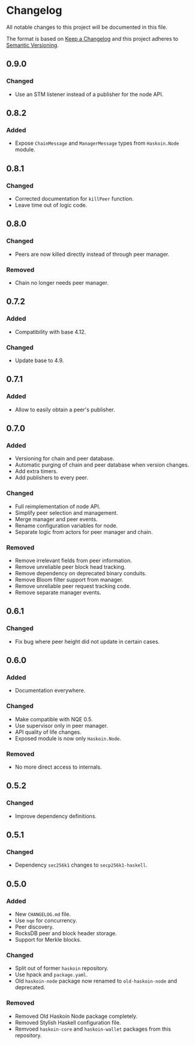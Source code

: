 # Changelog
All notable changes to this project will be documented in this file.

The format is based on [Keep a Changelog](http://keepachangelog.com/en/1.0.0/)
and this project adheres to [Semantic Versioning](http://semver.org/spec/v2.0.0.html).

## 0.9.0
### Changed
- Use an STM listener instead of a publisher for the node API.

## 0.8.2
### Added
- Expose `ChainMessage` and `ManagerMessage` types from `Haskoin.Node` module.

## 0.8.1
### Changed
- Corrected documentation for `killPeer` function.
- Leave time out of logic code.

## 0.8.0
### Changed
- Peers are now killed directly instead of through peer manager.

### Removed
- Chain no longer needs peer manager.

## 0.7.2
### Added
- Compatibility with base 4.12.

### Changed
- Update base to 4.9.

## 0.7.1
### Added
- Allow to easily obtain a peer's publisher.

## 0.7.0
### Added
- Versioning for chain and peer database.
- Automatic purging of chain and peer database when version changes.
- Add extra timers.
- Add publishers to every peer.

### Changed
- Full reimplementation of node API.
- Simplify peer selection and management.
- Merge manager and peer events.
- Rename configuration variables for node.
- Separate logic from actors for peer manager and chain.

### Removed
- Remove irrelevant fields from peer information.
- Remove unreliable peer block head tracking.
- Remove dependency on deprecated binary conduits.
- Remove Bloom filter support from manager.
- Remove unreliable peer request tracking code.
- Remove separate manager events.

## 0.6.1
### Changed
- Fix bug where peer height did not update in certain cases.

## 0.6.0
### Added
- Documentation everywhere.

### Changed
- Make compatible with NQE 0.5.
- Use supervisor only in peer manager.
- API quality of life changes.
- Exposed module is now only `Haskoin.Node`.

### Removed
- No more direct access to internals.

## 0.5.2
### Changed
- Improve dependency definitions.

## 0.5.1
### Changed
- Dependency `sec256k1` changes to `secp256k1-haskell`.

## 0.5.0
### Added
- New `CHANGELOG.md` file.
- Use `nqe` for concurrency.
- Peer discovery.
- RocksDB peer and block header storage.
- Support for Merkle blocks.

### Changed
- Split out of former `haskoin` repository.
- Use hpack and `package.yaml`.
- Old `haskoin-node` package now renamed to `old-haskoin-node` and deprecated.

### Removed
- Removed Old Haskoin Node package completely.
- Removed Stylish Haskell configuration file.
- Remvoed `haskoin-core` and `haskoin-wallet` packages from this repository.
